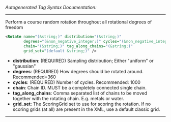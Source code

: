 <!-- THIS IS AN AUTOGENERATED FILE: Don't edit it directly, instead change the schema definition in the code itself. -->

_Autogenerated Tag Syntax Documentation:_

---
Perform a course random rotation  throughout all rotational degrees of freedom

```xml
<Rotate name="(&string;)" distribution="(&string;)"
        degrees="(&non_negative_integer;)" cycles="(&non_negative_integer;)"
        chain="(&string;)" tag_along_chains="(&string;)"
        grid_set="(default &string;)" />
```

-   **distribution**: (REQUIRED) Sampling distribution; Either "uniform" or "gaussian"
-   **degrees**: (REQUIRED) How degrees should be rotated around. Recommended=360
-   **cycles**: (REQUIRED) Number of cycles. Recommended: 1000
-   **chain**: Chain ID. MUST be a completely connected single chain.
-   **tag_along_chains**: Comma separated list of chains to be moved together with the rotating chain. E.g. metals or water.
-   **grid_set**: The ScoringGrid set to use for scoring the rotation. If no scoring grids (at all) are present in the XML, use a default classic grid.

---
